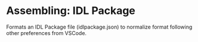 # Assembling: IDL Package

Formats an IDL Package file (idlpackage.json) to normalize format following other preferences from VSCode.
